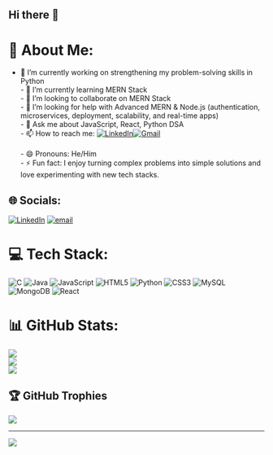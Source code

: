 ## Hi there 👋

# 💫 About Me:
- 🔭 I’m currently working on strengthening my problem-solving skills in Python<br>- 🌱 I’m currently learning MERN Stack<br>- 👯 I’m looking to collaborate on MERN Stack<br>- 🤔 I’m looking for help with Advanced MERN & Node.js (authentication, microservices, deployment, scalability, and real-time apps)<br>- 💬 Ask me about JavaScript, React, Python DSA<br>- 📫 How to reach me: [![LinkedIn](https://img.shields.io/badge/LinkedIn-Connect-blue?style=flat&logo=linkedin)](https://www.linkedin.com/in/abhinavreddy/)[![Gmail](https://img.shields.io/badge/Email-Contact-red?style=flat&logo=gmail)](mailto:abhinavreddyenugala@gmail.com)<br><br>- 😄 Pronouns: He/Him<br>- ⚡ Fun fact: I enjoy turning complex problems into simple solutions and love experimenting with new tech stacks.


## 🌐 Socials:
[![LinkedIn](https://img.shields.io/badge/LinkedIn-%230077B5.svg?logo=linkedin&logoColor=white)](https://linkedin.com/in/www.linkedin.com/in/abhinav-reddy-enugala) [![email](https://img.shields.io/badge/Email-D14836?logo=gmail&logoColor=white)](mailto:abhinavreddyenugala@gmail.com) 

# 💻 Tech Stack:
![C](https://img.shields.io/badge/c-%2300599C.svg?style=flat&logo=c&logoColor=white) ![Java](https://img.shields.io/badge/java-%23ED8B00.svg?style=flat&logo=openjdk&logoColor=white) ![JavaScript](https://img.shields.io/badge/javascript-%23323330.svg?style=flat&logo=javascript&logoColor=%23F7DF1E) ![HTML5](https://img.shields.io/badge/html5-%23E34F26.svg?style=flat&logo=html5&logoColor=white) ![Python](https://img.shields.io/badge/python-3670A0?style=flat&logo=python&logoColor=ffdd54) ![CSS3](https://img.shields.io/badge/css3-%231572B6.svg?style=flat&logo=css3&logoColor=white) ![MySQL](https://img.shields.io/badge/mysql-4479A1.svg?style=flat&logo=mysql&logoColor=white) ![MongoDB](https://img.shields.io/badge/MongoDB-%234ea94b.svg?style=flat&logo=mongodb&logoColor=white) ![React](https://img.shields.io/badge/react-%2320232a.svg?style=flat&logo=react&logoColor=%2361DAFB)
# 📊 GitHub Stats:
![](https://github-readme-stats.vercel.app/api?username=Abhi-oo1&theme=dark&hide_border=true&include_all_commits=false&count_private=false)<br/>
![](https://nirzak-streak-stats.vercel.app/?user=Abhi-oo1&theme=dark&hide_border=true)<br/>
![](https://github-readme-stats.vercel.app/api/top-langs/?username=Abhi-oo1&theme=dark&hide_border=true&include_all_commits=false&count_private=false&layout=compact)

## 🏆 GitHub Trophies
![](https://github-profile-trophy.vercel.app/?username=Abhi-oo1&theme=radical&no-frame=false&no-bg=true&margin-w=4)

---
[![](https://visitcount.itsvg.in/api?id=Abhi-oo1&icon=0&color=0)](https://visitcount.itsvg.in)

<!-- Proudly created with GPRM ( https://gprm.itsvg.in ) -->
